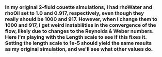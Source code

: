 ### In my original 2-fluid couette simulations, I had rhoWater and rhoOil set to 1.0 and 0.917, respectively, even though they really should be 1000 and 917. However, when I change them to 1000 and 917, I get weird instabilities in the convergence of the flow, likely due to changes to the Reynolds & Weber numbers. Here I'm playing with the Length scale to see if this fixes it. Setting the length scale to 1e-5 should yield the same results as my original simulation, and we'll see what other values do.
